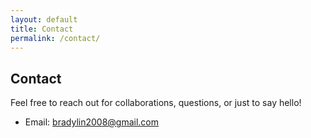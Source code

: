 ```yaml
---
layout: default
title: Contact
permalink: /contact/
---
```


<section class="contact">
  <h1>Contact</h1>
  <p>Feel free to reach out for collaborations, questions, or just to say hello!</p>
  <ul>
    <li>Email: <a href="mailto:bradylin2008@gmail.com">bradylin2008@gmail.com</a></li>
  </ul>
</section>
